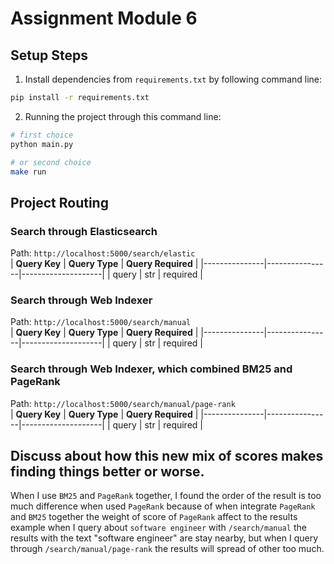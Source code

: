 # Assignment Module 6

## Setup Steps
1. Install dependencies from `requirements.txt` by following command line:
```bash
pip install -r requirements.txt
```
2. Running the project through this command line:
```bash
# first choice
python main.py

# or second choice
make run
```

## Project Routing

### Search through Elasticsearch
Path: `http://localhost:5000/search/elastic` <br>
| **Query Key** | **Query Type** | **Query Required** |
|---------------|----------------|--------------------|
| query         | str            | required           |

### Search through Web Indexer
Path: `http://localhost:5000/search/manual` <br>
| **Query Key** | **Query Type** | **Query Required** |
|---------------|----------------|--------------------|
| query         | str            | required           |

### Search through Web Indexer, which combined BM25 and PageRank
Path: `http://localhost:5000/search/manual/page-rank` <br>
| **Query Key** | **Query Type** | **Query Required** |
|---------------|----------------|--------------------|
| query         | str            | required           |

## Discuss about how this new mix of scores makes finding things better or worse.
When I use `BM25` and `PageRank` together, I found the order of the result is too much difference when used `PageRank` because of when integrate `PageRank` and `BM25` together the weight of score of `PageRank` affect to the results example when I query about `software engineer` with `/search/manual` the results with the text "software engineer" are stay nearby, but when I query through `/search/manual/page-rank` the results will spread of other too much.